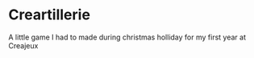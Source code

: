 # Creartillerie
A little game I had to made during christmas holliday for my first year at Creajeux

